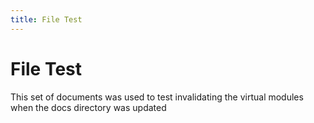 ```yaml
---
title: File Test
---
```


# File Test

This set of documents was used to test invalidating the virtual modules when the docs directory was updated
